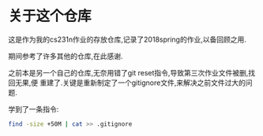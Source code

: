 # 关于这个仓库

这是作为我的cs231n作业的存放仓库,记录了2018spring的作业,以备回顾之用.

期间参考了许多其他的仓库,在此感谢.

之前本是另一个自己的仓库,无奈用错了git reset指令,导致第三次作业文件被删,找回无果,便
重建了.关键是重新制定了一个gitignore文件,来解决之前文件过大的问题.

学到了一条指令:

```sh
find -size +50M | cat >> .gitignore
```
